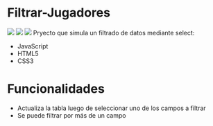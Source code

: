 # Filtrar-Jugadores

<img src="https://img.shields.io/badge/-Javascript-black?style=plastic&logo=javascript" /> <img src="https://img.shields.io/badge/-html-black?style=plastic&logo=html5" /> <img src="https://img.shields.io/badge/-css-black?style=plastic&logo=css3" /> 
Pryecto que simula un filtrado de datos mediante select:
<ul>
  <li>JavaScript</li>
  <li>HTML5</li>
  <li>CSS3</li>
</ul>

# Funcionalidades

<ul>
  <li>Actualiza la tabla luego de seleccionar uno de los campos a filtrar</li>
  <li>Se puede filtrar por más de un campo</li>
</ul>
